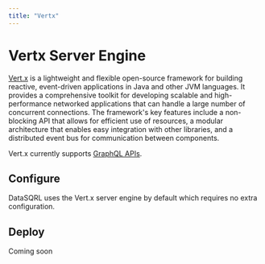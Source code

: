 ```yaml
---
title: "Vertx"
---
```


# Vertx Server Engine

[Vert.x](https://vertx.io/) is a lightweight and flexible open-source framework for building reactive, event-driven applications in Java and other JVM languages. It provides a comprehensive toolkit for developing scalable and high-performance networked applications that can handle a large number of concurrent connections. The framework's key features include a non-blocking API that allows for efficient use of resources, a modular architecture that enables easy integration with other libraries, and a distributed event bus for communication between components.

Vert.x currently supports [GraphQL APIs](../../api/graphql/query.md).

## Configure

DataSQRL uses the Vert.x server engine by default which requires no extra configuration.

## Deploy

Coming soon